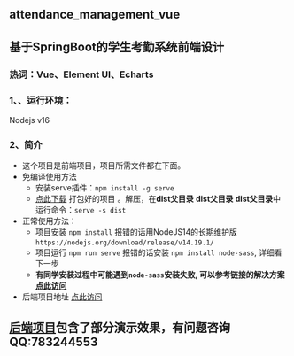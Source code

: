 ## attendance_management_vue
## 基于SpringBoot的学生考勤系统前端设计
### 热词：Vue、Element UI、Echarts


### 1、、运行环境：
Nodejs v16

### 2、简介
+ 这个项目是前端项目，项目所需文件都在下面。<br>
+ 免编译使用方法
  + 安装serve插件：`npm install -g serve`
  + [点此下载](https://github.com/WongSilver/attendance_management_vue/releases/tag/v0.0.1) 打包好的项目  。解压，在**dist父目录** **dist父目录** **dist父目录**中运行命令：`serve -s dist` <br>
+ 正常使用方法：
  + 项目安装 `npm install` 报错的话用NodeJS14的长期维护版 `https://nodejs.org/download/release/v14.19.1/`
  + 项目运行 `npm run serve` 报错的话安装 `npm install node-sass`, 详细看下一步
  + **有同学安装过程中可能遇到`node-sass`安装失败, 可以参考链接的解决方案 [点此访问](https://blog.csdn.net/kingslave1/article/details/130526329)**
+ 后端项目地址 [点此访问](https://github.com/WongSilver/attendance_management_api)


## [后端项目](https://github.com/WongSilver/attendance_management_api)包含了部分演示效果，有问题咨询 QQ:783244553

